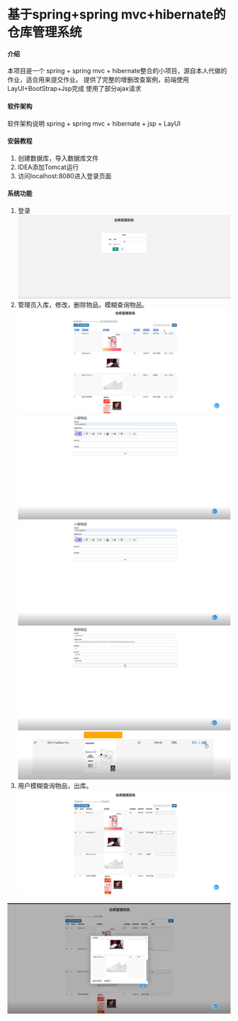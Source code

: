 # 基于spring+spring mvc+hibernate的仓库管理系统 


#### 介绍
本项目是一个 spring + spring mvc + hibernate整合的小项目，源自本人代做的作业，适合用来提交作业。
提供了完整的增删改查案例，前端使用LayUI+BootStrap+Jsp完成
使用了部分ajax请求

#### 软件架构
软件架构说明
spring + spring mvc + hibernate + jsp + LayUI


#### 安装教程

1.  创建数据库，导入数据库文件
2.  IDEA添加Tomcat运行
3.  访问localhost:8080进入登录页面

#### 系统功能

1.  登录
![登录](doc/%E7%99%BB%E5%BD%95.png)
2.  管理员入库，修改，删除物品，模糊查询物品。
![管理员首页](doc/%E7%AE%A1%E7%90%86%E5%91%98%E9%A6%96%E9%A1%B5.png)
![管理员模糊搜索](doc/%E7%AE%A1%E7%90%86%E5%91%98%E5%85%A5%E5%BA%93.png)
![管理员入库](doc/%E7%AE%A1%E7%90%86%E5%91%98%E5%85%A5%E5%BA%93.png)
![管理员修改](doc/%E7%AE%A1%E7%90%86%E5%91%98%E4%BF%AE%E6%94%B9.png)
![管理员删除](doc/%E7%AE%A1%E7%90%86%E5%91%98%E5%88%A0%E9%99%A4.png)
3.  用户模糊查询物品，出库。
![用户多选出库](doc/%E7%94%A8%E6%88%B7%E5%A4%9A%E9%80%89%E5%87%BA%E5%BA%93.png)

![出库清单](doc/%E7%94%A8%E6%88%B7%E5%87%BA%E5%BA%93%E6%B8%85%E5%8D%95.png)